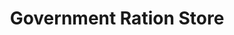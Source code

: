 ---
title: "Government Ration Store"
url: /elappully/government-ration-store/
shop: Schreibwaren
---